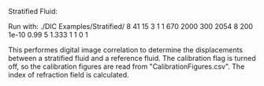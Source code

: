 Stratified Fluid:

Run with:
./DIC Examples/Stratified/ 8 41 15 3 1 1 670 2000 300 2054 8 200 1e-10 0.99 5 1.333 1 1 0 1 

This performes digital image correlation to determine the displacements between a stratified fluid and a reference fluid. The calibration flag is turned off, so the calibration figures are read from "CalibrationFigures.csv". The index of refraction field is calculated.
